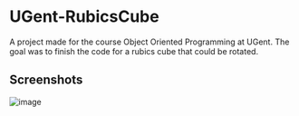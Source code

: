 # UGent-RubicsCube
A project made for the course Object Oriented Programming at UGent. The goal was to finish the code for a rubics cube that could be rotated.

## Screenshots
![image](https://github.com/Daellhin/UGent-RubicsCube/assets/31322750/e6d776e6-e0b3-4dd2-9225-7023cc3b05ef)
